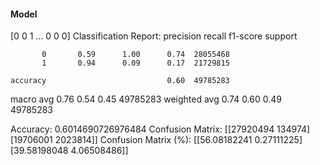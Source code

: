 #### Model
[0 0 1 ... 0 0 0]
Classification Report:
              precision    recall  f1-score   support

           0       0.59      1.00      0.74  28055468
           1       0.94      0.09      0.17  21729815

    accuracy                           0.60  49785283
   macro avg       0.76      0.54      0.45  49785283
weighted avg       0.74      0.60      0.49  49785283

Accuracy: 0.6014690726976484
Confusion Matrix:
[[27920494   134974]
 [19706001  2023814]]
Confusion Matrix (%):
[[56.08182241  0.27111225]
 [39.58198048  4.06508486]]
